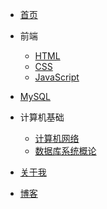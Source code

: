 * [首页](/)
* 前端
    * [HTML](HTML/ch01)
    * [CSS](CSS/ch01)
    * [JavaScript](JavaScript/ch01)
* [MySQL](MySQL/ch01)
* 计算机基础
    * [计算机网络](/1)
    * [数据库系统概论](/3)

* [关于我](about)
* [博客](https://blog.mphy.top)

